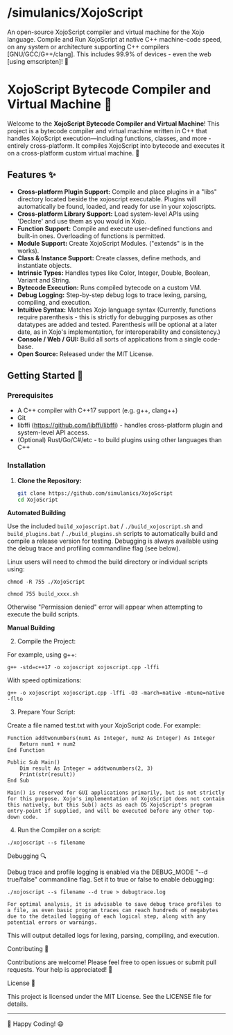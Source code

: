 # /simulanics/XojoScript

An open-source XojoScript compiler and virtual machine for the Xojo language. Compile and Run XojoScript at native C++ machine-code speed, on any system or architecture supporting C++ compilers [GNU/GCC/G++/clang]. This includes 99.9% of devices - even the web [using emscripten]! 🙏

# XojoScript Bytecode Compiler and Virtual Machine 🚀

Welcome to the **XojoScript Bytecode Compiler and Virtual Machine**! This project is a bytecode compiler and virtual machine written in C++ that handles XojoScript execution—including functions, classes, and more - entirely cross-platform. It compiles XojoScript into bytecode and executes it on a cross-platform custom virtual machine. 🤯

## Features ✨

- **Cross-platform Plugin Support:** Compile and place plugins in a "libs" directory located beside the xojoscript executable. Plugins will automatically be found, loaded, and ready for use in your xojoscripts.
- **Cross-platform Library Support:** Load system-level APIs using 'Declare' and use them as you would in Xojo.
- **Function Support:** Compile and execute user-defined functions and built-in ones. Overloading of functions is permitted.
- **Module Support:** Create XojoScript Modules. ("extends" is in the works).
- **Class & Instance Support:** Create classes, define methods, and instantiate objects.
- **Intrinsic Types:** Handles types like Color, Integer, Double, Boolean, Variant and String.
- **Bytecode Execution:** Runs compiled bytecode on a custom VM.
- **Debug Logging:** Step-by-step debug logs to trace lexing, parsing, compiling, and execution.
- **Intuitive Syntax:** Matches Xojo language syntax (Currently, functions require parenthesis - this is strictly for debugging purposes as other datatypes are added and tested. Parenthesis will be optional at a later date, as in Xojo's implementation, for interoperability and consistency.)
- **Console / Web / GUI:** Build all sorts of applications from a single code-base.
- **Open Source:** Released under the MIT License.

## Getting Started 🏁

### Prerequisites

- A C++ compiler with C++17 support (e.g. g++, clang++)
- Git
- libffi (https://github.com/libffi/libffi) - handles cross-platform plugin and system-level API access.
- (Optional) Rust/Go/C#/etc - to build plugins using other languages than C++

### Installation

1. **Clone the Repository:**

   ```bash
   git clone https://github.com/simulanics/XojoScript
   cd XojoScript
   ```


**Automated Building**

Use the included `build_xojoscript.bat` / `./build_xojoscript.sh` and `build_plugins.bat` / `./build_plugins.sh` scripts to automatically build and compile a release version for testing. Debugging is always available using the debug trace and profiling commandline flag (see below).

Linux users will need to chmod the build directory or individual scripts using:

`chmod -R 755 ./XojoScript`

`chmod 755 build_xxxx.sh`

Otherwise "Permission denied" error will appear when attempting to execute the build scripts.




**Manual Building**

2. Compile the Project:

For example, using g++:

```
g++ -std=c++17 -o xojoscript xojoscript.cpp -lffi
```

With speed optimizations:

```
g++ -o xojoscript xojoscript.cpp -lffi -O3 -march=native -mtune=native -flto
```

3. Prepare Your Script:

Create a file named test.txt with your XojoScript code. For example:

```
Function addtwonumbers(num1 As Integer, num2 As Integer) As Integer
    Return num1 + num2
End Function

Public Sub Main()
    Dim result As Integer = addtwonumbers(2, 3)
    Print(str(result))
End Sub
```

`Main() is reserved for GUI applications primarily, but is not strictly for this purpose. Xojo's implementation of XojoScript does not contain this natively, but this Sub() acts as each OS XojoScript's program entry-point if supplied, and will be executed before any other top-down code.`

4. Run the Compiler on a script:

```
./xojoscript --s filename
```

Debugging 🔍

Debug trace and profile logging is enabled via the DEBUG_MODE "--d true/false" commandline flag. Set it to true or false to enable debugging:

```
./xojoscript --s filename --d true > debugtrace.log
```

`For optimal analysis, it is advisable to save debug trace profiles to a file, as even basic program traces can reach hundreds of megabytes due to the detailed logging of each logical step, along with any potential errors or warnings.`

This will output detailed logs for lexing, parsing, compiling, and execution.

Contributing 🤝

Contributions are welcome! Please feel free to open issues or submit pull requests. Your help is appreciated! 🎉

License 📄

This project is licensed under the MIT License. See the LICENSE file for details.

---

🤗 Happy Coding! 😄




